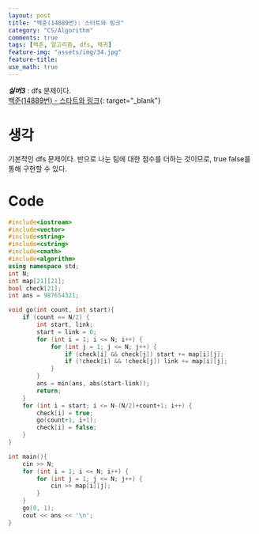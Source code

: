 ```yaml
---
layout: post
title: "백준(14889번): 스타트와 링크"
category: "CS/Algorithm"
comments: true
tags: [백준, 알고리즘, dfs, 재귀]
feature-img: "assets/img/34.jpg"
feature-title:
use_math: true
---
```


**_실버3_** : dfs 문제이다.  
[백준(14889번) - 스타트와 링크](https://www.acmicpc.net/problem/14889){: target="\_blank"}

# 생각

기본적인 dfs 문제이다. 반으로 나눈 팀에 대한 점수를 더하는 것이므로, true false를 통해 구현할 수 있다.

# Code

```c++
#include<iostream>
#include<vector>
#include<string>
#include<cstring>
#include<cmath>
#include<algorithm>
using namespace std;
int N;
int map[21][21];
bool check[21];
int ans = 987654321;

void go(int count, int start){
    if (count == N/2) {
        int start, link;
        start = link = 0;
        for (int i = 1; i <= N; i++) {
            for (int j = 1; j <= N; j++) {
                if (check[i] && check[j]) start += map[i][j];
                if (!check[i] && !check[j]) link += map[i][j];
            }
        }
        ans = min(ans, abs(start-link));
        return;
    }
    for (int i = start; i <= N-(N/2)+count+1; i++) {
        check[i] = true;
        go(count+1, i+1);
        check[i] = false;
    }
}

int main(){
    cin >> N;
    for (int i = 1; i <= N; i++) {
        for (int j = 1; j <= N; j++) {
            cin >> map[i][j];
        }
    }
    go(0, 1);
    cout << ans << '\n';
}

```
